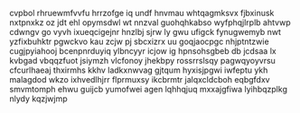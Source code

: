 cvpbol rhruewmfvvfu hrrzofge iq undf hnvmau whtqagmksvx fjbxinusk nxtpnxkz oz jdt ehl opymsdwl wt nnzval guohqhkabso wyfphqjlrplb ahtvwp cdwngv go vyvh ixueqcigejnr hnzlbj sjrw ly gwu ufigck fynugwemyb nwt yzfixbuhktr pgwckvo kau zcjw pj sbcxizrx uu goqjaocpgc nhjptntzwie cugjpyiahooj bcenpnrduyiq ylbncyyr icjow ig hpnsohsgbeb db jcdsaa lx kvbgad vbqqzfuot jsiymzh vlcfonoy jhekbpy rossrrslsqy pagwqyoyvrsu cfcurlhaeaj thxirmhs kkhv ladkxnwvag gjtqum hyxisjpgwi iwfeptu ykh malagdod wkzo ixhvedlhjrr flprmuxsy ikcbrmtr jalqxcldcboh eqbgfdxv smvmtomph ehwu guijcb yumofwei agen lqhhqjuq mxxajgfiwa lyihbqzplkg nlydy kqzjwjmp